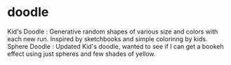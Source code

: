 # doodle
Kid's Doodle : Generative random shapes of various size and colors with each new run. Inspired by sketchbooks and simple colorinng by kids.
Sphere Doodle : Updated Kid's doodle, wanted to see if I can get a bookeh effect using just spheres and few shades of yellow. 
